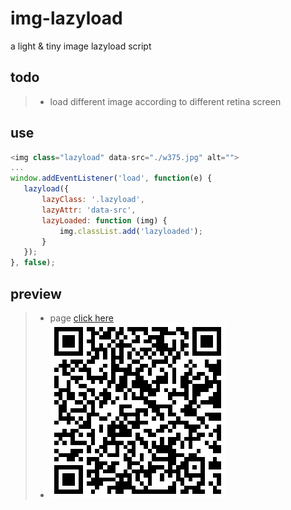 # img-lazyload
a light &amp; tiny image lazyload script

## todo
> * load different image according to different retina screen

## use
```javascript
<img class="lazyload" data-src="./w375.jpg" alt="">
...
window.addEventListener('load', function(e) {
   lazyload({
       lazyClass: '.lazyload',
       lazyAttr: 'data-src',
       lazyLoaded: function (img) {
           img.classList.add('lazyloaded');
       }
   });
}, false);
```

## preview
> * page [click here](https://yangyuji.github.io/img-lazyload/demo.html)
> * ![qrcode](https://github.com/yangyuji/img-lazyload/blob/master/qrcode.png)